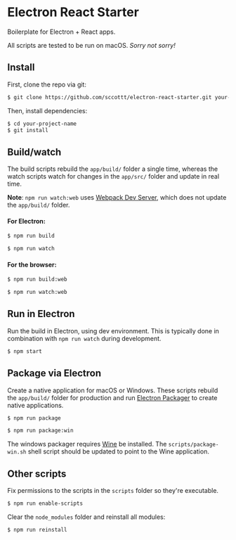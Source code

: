 # Electron React Starter
Boilerplate for Electron + React apps.

All scripts are tested to be run on macOS. *Sorry not sorry!*


## Install

First, clone the repo via git:

```bash
$ git clone https://github.com/sccottt/electron-react-starter.git your-project-name
```

Then, install dependencies:

```bash
$ cd your-project-name
$ git install
```


## Build/watch

The build scripts rebuild the `app/build/` folder a single time, whereas the watch scripts watch for changes in the `app/src/` folder and update in real time.

**Note**: `npm run watch:web` uses [Webpack Dev Server](https://webpack.js.org/configuration/dev-server/), which does not update the `app/build/` folder.


#### For Electron:

```bash
$ npm run build
```

```bash
$ npm run watch
```

#### For the browser:

```bash
$ npm run build:web
```

```bash
$ npm run watch:web
```

## Run in Electron

Run the build in Electron, using dev environment. This is typically done in combination with `npm run watch` during development.

```bash
$ npm start
```

## Package via Electron

Create a native application for macOS or Windows. These scripts rebuild the `app/build/` folder for production and run [Electron Packager](https://github.com/electron-userland/electron-packager) to create native applications.

```bash
$ npm run package
```

```bash
$ npm run package:win
```

The windows packager requires [Wine](https://www.winehq.org) be installed. The `scripts/package-win.sh` shell script should be updated to point to the Wine application.


## Other scripts

Fix permissions to the scripts in the `scripts` folder so they're executable.

```bash
$ npm run enable-scripts
```

Clear the `node_modules` folder and reinstall all modules:

```bash
$ npm run reinstall
```
